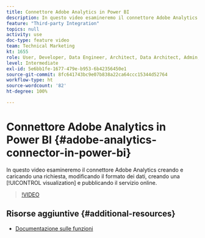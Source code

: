 ```yaml
---
title: Connettore Adobe Analytics in Power BI
description: In questo video esamineremo il connettore Adobe Analytics creando e caricando una richiesta, modificando il formato dei dati, creando una visualizzazione e pubblicando il servizio online.
feature: "Third-party Integration"
topics: null
activity: use
doc-type: feature video
team: Technical Marketing
kt: 1655
role: User, Developer, Data Engineer, Architect, Data Architect, Admin, Leader
level: Intermediate
exl-id: 5e6bb1fe-1677-479e-b953-6b42356450e1
source-git-commit: 8fc641743bc9e07b838a22ca64ccc15344d52764
workflow-type: ht
source-wordcount: '82'
ht-degree: 100%

---
```


# Connettore Adobe Analytics in Power BI {#adobe-analytics-connector-in-power-bi}

In questo video esamineremo il connettore Adobe Analytics creando e caricando una richiesta, modificando il formato dei dati, creando una [!UICONTROL visualization] e pubblicando il servizio online.

>[!VIDEO](https://video.tv.adobe.com/v/23130/?quality=12&learn=on)

## Risorse aggiuntive {#additional-resources}

* [Documentazione sulle funzioni](https://docs.microsoft.com/it-IT/power-bi/desktop-connect-adobe-analytics)
